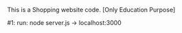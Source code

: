 This is a Shopping website code. 
[Only Education Purpose]

#1: run: node server.js  -> localhost:3000
